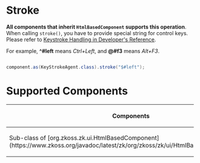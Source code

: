 



# Stroke

**All components that inherit `HtmlBasedComponent` supports this
operation**. When calling `stroke()`, you have to provide special string
for control keys. Please refer to
[Keystroke Handling in Developer's Reference]({{site.baseurl}}/zk_dev_ref/ui_patterns/keystroke_handling).

For example, **^#left** means *Ctrl+Left*, and **@#f3** means *Alt+F3*.

```java

component.as(KeyStrokeAgent.class).stroke("$#left");
```

# Supported Components

<table>
<thead>
<tr class="header">
<th><center>
<p>Components</p>
</center></th>
<th><center>
<p>Version</p>
</center></th>
<th><center>
<p>Note</p>
</center></th>
</tr>
</thead>
<tbody>
<tr class="odd">
<td><p>Sub-class of [org.zkoss.zk.ui.HtmlBasedComponent](https://www.zkoss.org/javadoc/latest/zk/org/zkoss/zk/ui/HtmlBasedComponent.html)</p></td>
<td><p>5, 6</p></td>
<td></td>
</tr>
</tbody>
</table>

 
